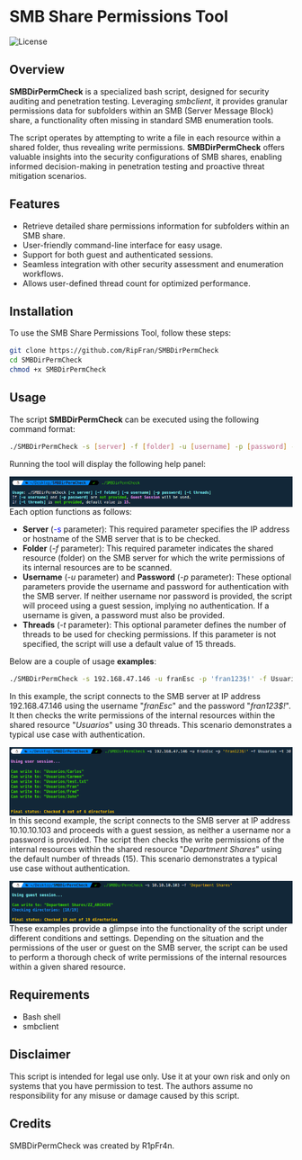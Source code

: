# SMB Share Permissions Tool

![License](https://img.shields.io/badge/License-MIT-blue.svg)

## Overview

**SMBDirPermCheck** is a specialized bash script, designed for security auditing and penetration testing. Leveraging *smbclient*, it provides granular permissions data for subfolders within an SMB (Server Message Block) share, a functionality often missing in standard SMB enumeration tools. 

The script operates by attempting to write a file in each resource within a shared folder, thus revealing write permissions. **SMBDirPermCheck** offers valuable insights into the security configurations of SMB shares, enabling informed decision-making in penetration testing and proactive threat mitigation scenarios.

## Features
- Retrieve detailed share permissions information for subfolders within an SMB share.
- User-friendly command-line interface for easy usage.
- Support for both guest and authenticated sessions.
- Seamless integration with other security assessment and enumeration workflows.
- Allows user-defined thread count for optimized performance.

## Installation
To use the SMB Share Permissions Tool, follow these steps:

```bash
git clone https://github.com/RipFran/SMBDirPermCheck
cd SMBDirPermCheck
chmod +x SMBDirPermCheck
```

## Usage

The script **SMBDirPermCheck** can be executed using the following command format:

```bash
./SMBDirPermCheck -s [server] -f [folder] -u [username] -p [password] -t [threads]
```

Running the tool will display the following help panel:

<p align="center">
	<img src="images/image1.png"
		alt="Help Panel"
	style="float: left; margin-right: 10px;" />
</p>

Each option functions as follows:

- **Server** (<span style="color:blue">-s</span> parameter): This required parameter specifies the IP address or hostname of the SMB server that is to be checked.
- **Folder** (*-f* parameter): This required parameter indicates the shared resource (folder) on the SMB server for which the write permissions of its internal resources are to be scanned.
- **Username** (*-u* parameter) and **Password** (*-p* parameter): These optional parameters provide the username and password for authentication with the SMB server. If neither username nor password is provided, the script will proceed using a guest session, implying no authentication. If a username is given, a password must also be provided.
- **Threads** (*-t* parameter): This optional parameter defines the number of threads to be used for checking permissions. If this parameter is not specified, the script will use a default value of 15 threads.

Below are a couple of usage **examples**:

```bash
./SMBDirPermCheck -s 192.168.47.146 -u franEsc -p 'fran123$!' -f Usuarios -t 30
```

In this example, the script connects to the SMB server at IP address 192.168.47.146 using the username "*franEsc*" and the password "*fran123$!*". It then checks the write permissions of the internal resources within the shared resource "*Usuarios*" using 30 threads. This scenario demonstrates a typical use case with authentication.

<p align="center">
	<img src="images/image2.png"
		alt="User Session Example"
	style="float: left; margin-right: 10px;" />
</p>

```bash
./SMBDirPermCheck -s 10.10.10.103 -f 'Department Shares'
```

In this second example, the script connects to the SMB server at IP address 10.10.10.103 and proceeds with a guest session, as neither a username nor a password is provided. The script then checks the write permissions of the internal resources within the shared resource "*Department Shares*" using the default number of threads (15). This scenario demonstrates a typical use case without authentication.

<p align="center">
	<img src="images/image3.png"
		alt="Guest Session Example"
	style="float: left; margin-right: 10px;" />
</p>

These examples provide a glimpse into the functionality of the script under different conditions and settings. Depending on the situation and the permissions of the user or guest on the SMB server, the script can be used to perform a thorough check of write permissions of the internal resources within a given shared resource.

## Requirements
- Bash shell
- smbclient

## Disclaimer
This script is intended for legal use only. Use it at your own risk and only on systems that you have permission to test. The authors assume no responsibility for any misuse or damage caused by this script.

## Credits
SMBDirPermCheck was created by R1pFr4n.
